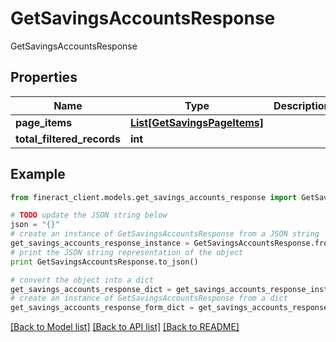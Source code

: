 # GetSavingsAccountsResponse

GetSavingsAccountsResponse

## Properties

Name | Type | Description | Notes
------------ | ------------- | ------------- | -------------
**page_items** | [**List[GetSavingsPageItems]**](GetSavingsPageItems.md) |  | [optional] 
**total_filtered_records** | **int** |  | [optional] 

## Example

```python
from fineract_client.models.get_savings_accounts_response import GetSavingsAccountsResponse

# TODO update the JSON string below
json = "{}"
# create an instance of GetSavingsAccountsResponse from a JSON string
get_savings_accounts_response_instance = GetSavingsAccountsResponse.from_json(json)
# print the JSON string representation of the object
print GetSavingsAccountsResponse.to_json()

# convert the object into a dict
get_savings_accounts_response_dict = get_savings_accounts_response_instance.to_dict()
# create an instance of GetSavingsAccountsResponse from a dict
get_savings_accounts_response_form_dict = get_savings_accounts_response.from_dict(get_savings_accounts_response_dict)
```
[[Back to Model list]](../README.md#documentation-for-models) [[Back to API list]](../README.md#documentation-for-api-endpoints) [[Back to README]](../README.md)


